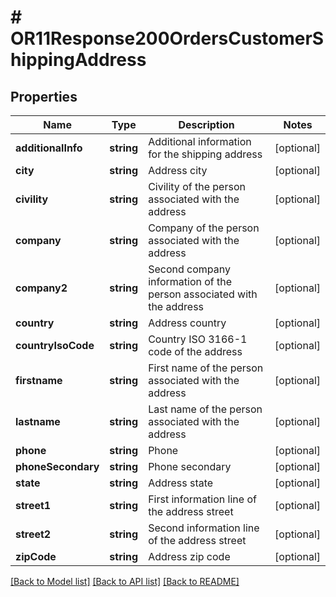 # # OR11Response200OrdersCustomerShippingAddress

## Properties

Name | Type | Description | Notes
------------ | ------------- | ------------- | -------------
**additionalInfo** | **string** | Additional information for the shipping address | [optional]
**city** | **string** | Address city | [optional]
**civility** | **string** | Civility of the person associated with the address | [optional]
**company** | **string** | Company of the person associated with the address | [optional]
**company2** | **string** | Second company information of the person associated with the address | [optional]
**country** | **string** | Address country | [optional]
**countryIsoCode** | **string** | Country ISO 3166-1 code of the address | [optional]
**firstname** | **string** | First name of the person associated with the address | [optional]
**lastname** | **string** | Last name of the person associated with the address | [optional]
**phone** | **string** | Phone | [optional]
**phoneSecondary** | **string** | Phone secondary | [optional]
**state** | **string** | Address state | [optional]
**street1** | **string** | First information line of the address street | [optional]
**street2** | **string** | Second information line of the address street | [optional]
**zipCode** | **string** | Address zip code | [optional]

[[Back to Model list]](../../README.md#models) [[Back to API list]](../../README.md#endpoints) [[Back to README]](../../README.md)
